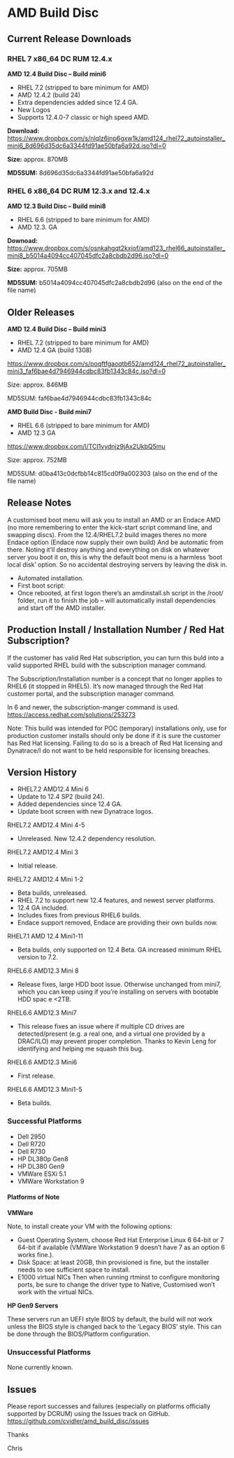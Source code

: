 # AMD Build Disc


## Current Release Downloads

### RHEL 7 x86_64 DC RUM 12.4.x

**AMD 12.4 Build Disc – Build mini6**

- RHEL 7.2 (stripped to bare minimum for AMD)
- AMD 12.4.2 (build 24)
- Extra dependencies added since 12.4 GA.
- New Logos
- Supports 12.4.0-7 classic or high speed AMD.



**Download:** https://www.dropbox.com/s/nlqlz6inp6gxw1k/amd124_rhel72_autoinstaller_mini6_8d696d35dc6a3344fd91ae50bfa6a92d.iso?dl=0 

**Size:** approx. 870MB

**MD5SUM:** 8d696d35dc6a3344fd91ae50bfa6a92d



### RHEL 6 x86_64 DC RUM 12.3.x and 12.4.x

**AMD 12.3 Build Disc – Build mini8**

- RHEL 6.6 (stripped to bare minimum for AMD)
- AMD 12.3. GA


**Downoad:** https://www.dropbox.com/s/osnkahgqt2kxjof/amd123_rhel66_autoinstaller_mini8_b5014a4094cc407045dfc2a8cbdb2d96.iso?dl=0

**Size:** approx. 705MB

**MD5SUM:** b5014a4094cc407045dfc2a8cbdb2d96 (also on the end of the file name)



## Older Releases

**AMD 12.4 Build Disc – Build mini3**
- RHEL 7.2 (stripped to bare minimum for AMD)
- AMD 12.4 GA (build 1308)



https://www.dropbox.com/s/poqftfgaoqtb652/amd124_rhel72_autoinstaller_mini3_faf6bae4d7946944cdbc83fb1343c84c.iso?dl=0

Size: approx. 846MB

MD5SUM: faf6bae4d7946944cdbc83fb1343c84c



**AMD Build Disc - Build mini7**

- RHEL 6.6 (stripped to bare minimum for AMD)
- AMD 12.3 GA


 
https://www.dropbox.com/l/TCI1vydnjz9jAx2UkbQ5mu

Size:           approx. 752MB

MD5SUM:  d0ba413c0dcfbb14c815cd0f9a002303 (also on the end of the file name)


 
## Release Notes
A customised boot menu will ask you to install an AMD or an Endace AMD (no more remembering to enter the kick-start script command line, and swapping discs).  From the 12.4/RHEL7.2 build images theres no more Endace option (Endace now supply their own build) And be automatic from there. Noting it’ll destroy anything and everything on disk on whatever server you boot it on, this is why the default boot menu is a harmless ‘boot local disk’ option. So no accidental destroying servers by leaving the disk in.
 
- Automated installation.
- First boot script:
- Once rebooted, at first logon there’s an amdinstall.sh script in the /root/ folder, run it to finish the job – will automatically install dependencies and start off the AMD installer.
 
## Production Install / Installation Number / Red Hat Subscription?

If the customer has valid Red Hat subscription, you can turn this buld into a valid supported RHEL build with the subscription manager command.



The Subscription/Installation number is a concept that no longer applies to RHEL6 (it stopped in RHEL5). It’s now managed through the Red Hat customer portal, and the subscription manager command.



In 6 and newer, the subscription-manger command is used.
https://access.redhat.com/solutions/253273



Note: This build was intended for POC (temporary) installations only, use for production customer installs should only be done if it is sure the customer has Red Hat licensing. Failing to do so is a breach of Red Hat licensing and Dynatrace/I do not want to be held responsible for licensing breaches.

 

## Version History
- RHEL7.2 AMD12.4 Mini 6
- Update to 12.4 SP2 (build 24).
- Added dependencies since 12.4 GA.
- Update boot screen with new Dynatrace logos.



RHEL7.2 AMD12.4 Mini 4-5
- Unreleased. New 12.4.2 dependency resolution.



RHEL7.2 AMD12.4 Mini 3
- Initial release.



RHEL7.2 AMD12.4 Mini 1-2
- Beta builds, unreleased.
- RHEL 7.2 to support new 12.4 features, and newest server platforms.
- 12.4 GA included.
- Includes fixes from previous RHEL6 builds.
- Endace support removed, Endace are providing their own builds now.



RHEL7.1 AMD 12.4 Mini1-11
- Beta builds, only supported on 12.4 Beta. GA increased minimum RHEL version to 7.2.



RHEL6.6 AMD12.3 Mini 8
- Release fixes, large HDD boot issue. Otherwise unchanged from mini7, which you can keep using if you’re installing on servers with bootable HDD spac e <2TB.



RHEL6.6 AMD12.3 Mini7
- This release fixes an issue where if multiple CD drives are detected/present (e.g. a real one, and a virtual one provided by a DRAC/ILO) may prevent proper completion. Thanks to Kevin Leng for identifying and helping me squash this bug.


 
RHEL6.6 AMD12.3 Mini6
- First release.


 
RHEL6.6 AMD12.3 Mini1-5
- Beta builds.
 

 
### Successful Platforms
- Dell 2950
- Dell R720
- Dell R730
- HP DL380p Gen8
- HP DL380 Gen9
- VMWare ESXi 5.1
- VMWare Workstation 9



#### Platforms of Note
**VMWare**

Note, to install create your VM with the following options:
-	Guest Operating System, choose Red Hat Enterprise Linux 6 64-bit or 7 64-bit if available (VMWare Workstation 9 doesn’t have 7 as an option 6 works fine.).
-	Disk Space: at least 20GB, thin provisioned is fine, but the installer needs to see sufficient space to install.
-	E1000 virtual NICs
	Then when running rtminst to configure monitoring ports, be sure to change the driver type to Native, Customised won’t work with the virtual NICs.	



**HP Gen9 Servers**

These servers run an UEFI style BIOS by default, the build will not work unless the BIOS style is changed back to the ‘Legacy BIOS’ style. This can be done through the BIOS/Platform configuration.

	 
 
### Unsuccessful Platforms
None currently known.
 
 

## Issues 
Please report successes and failures (especially on platforms officially supported by DCRUM) using the Issues track on GitHub. https://github.com/cvidler/amd_build_disc/issues



Thanks

Chris
